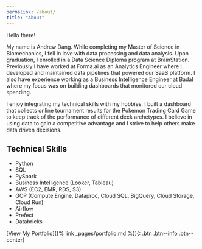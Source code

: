 ```yaml
---
permalink: /about/
title: "About"
---
```


Hello there! 

My name is Andrew Dang. While completing my Master of Science in Biomechanics, I fell in love with data processing and data analysis. Upon graduation, I enrolled in a Data Science Diploma program at BrainStation. Previously I have worked at Forma.ai as an Analytics Engineer where I developed and maintained data pipelines that powered our SaaS platform. I also have experience working as a Business Intelligence Engineer at Badal where my focus was on building dashboards that monitored our cloud spending. 

I enjoy integrating my technical skills with my hobbies. I built a dashboard that collects online tournament results for the Pokemon Trading Card Game to keep track of the performance of different deck archetypes. I believe in using data to gain a competitive advantage and I strive to help others make data driven decisions. 

## Technical Skills
- Python 
- SQL
- PySpark 
- Business Intelligence (Looker, Tableau)
- AWS (EC2, EMR, RDS, S3)
- GCP (Compute Engine, Dataproc, Cloud SQL, BigQuery, Cloud Storage, Cloud Run)
- Airflow
- Prefect
- Databricks

[View My Portfolio]({% link _pages/portfolio.md %}){: .btn .btn--info .btn--center}